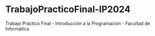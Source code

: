 # TrabajoPracticoFinal-IP2024
Trabajo Práctico Final - Introducción a la Programación - Facultad de Informática
